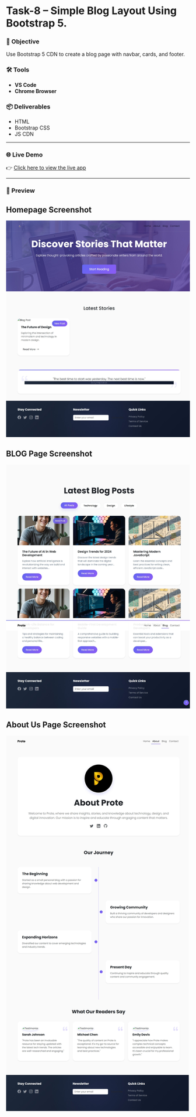 # Task-8 – Simple Blog Layout Using Bootstrap 5.

### 🎯 Objective
Use Bootstrap 5 CDN to create a blog page with navbar, cards, and footer.

### 🛠️ Tools 
- **VS Code**
- **Chrome Browser**

### 📦 Deliverables
- HTML
- Bootstrap CSS
- JS CDN

---

### 🌐 Live Demo  
👉 [Click here to view the live app](https://task8soumya.vercel.app/)

---

### 📸 Preview

## Homepage Screenshot
![Task 7 Preview](https://github.com/k3sk/Task-8/blob/25db48ef24fbb443c694774c79f0e7b7ea702756/Screenshots/home%20page%20screenshot.jpeg)

## BLOG Page Screenshot
![Task 7 Preview](https://github.com/k3sk/Task-8/blob/25db48ef24fbb443c694774c79f0e7b7ea702756/Screenshots/blog%20screenshot.jpeg)

## About Us Page Screenshot
![Task 7 Preview](https://github.com/k3sk/Task-8/blob/25db48ef24fbb443c694774c79f0e7b7ea702756/Screenshots/about%20screenshot.jpeg)


